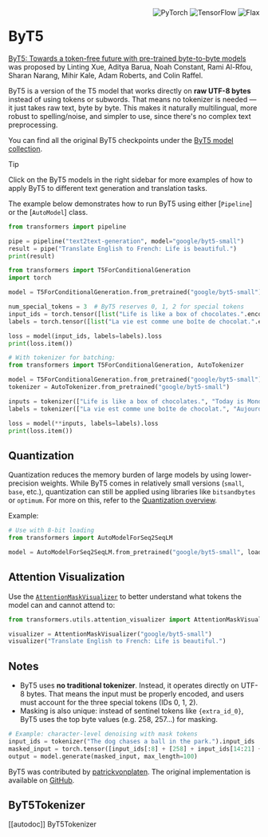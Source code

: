<!--Copyright 2021 The HuggingFace Team. All rights reserved.

Licensed under the Apache License, Version 2.0 (the "License"); you may not use this file except in compliance with
the License. You may obtain a copy of the License at

http://www.apache.org/licenses/LICENSE-2.0

Unless required by applicable law or agreed to in writing, software distributed under the License is distributed on
an "AS IS" BASIS, WITHOUT WARRANTIES OR CONDITIONS OF ANY KIND, either express or implied. See the License for the
specific language governing permissions and limitations under the License.

⚠️ Note that this file is in Markdown but contain specific syntax for our doc-builder (similar to MDX) that may not be
rendered properly in your Markdown viewer.

-->
<div style="float: right;">
  <div class="flex flex-wrap space-x-1">
    <img alt="PyTorch" src="https://img.shields.io/badge/PyTorch-DE3412?style=flat&logo=pytorch&logoColor=white">
    <img alt="TensorFlow" src="https://img.shields.io/badge/TensorFlow-FF6F00?style=flat&logo=tensorflow&logoColor=white">
    <img alt="Flax" src="https://img.shields.io/badge/Flax-29a79b.svg?style=flat&logo=flax&logoColor=white">
  </div>
</div>

# ByT5

[ByT5: Towards a token-free future with pre-trained byte-to-byte models](https://arxiv.org/abs/2105.13626) was proposed by Linting Xue, Aditya Barua, Noah Constant, Rami Al-Rfou, Sharan Narang, Mihir Kale, Adam Roberts, and Colin Raffel.

ByT5 is a version of the T5 model that works directly on **raw UTF-8 bytes** instead of using tokens or subwords. That means no tokenizer is needed — it just takes raw text, byte by byte. This makes it naturally multilingual, more robust to spelling/noise, and simpler to use, since there's no complex text preprocessing.

You can find all the original ByT5 checkpoints under the [ByT5 model collection](https://huggingface.co/google).

> [!TIP]
> Click on the ByT5 models in the right sidebar for more examples of how to apply ByT5 to different text generation and translation tasks.

The example below demonstrates how to run ByT5 using either [`Pipeline`] or the [`AutoModel`] class.

<hfoptions id="usage">
<hfoption id="Pipeline">

```python
from transformers import pipeline

pipe = pipeline("text2text-generation", model="google/byt5-small")
result = pipe("Translate English to French: Life is beautiful.")
print(result)
```

</hfoption>
<hfoption id="AutoModel">

```python
from transformers import T5ForConditionalGeneration
import torch

model = T5ForConditionalGeneration.from_pretrained("google/byt5-small")

num_special_tokens = 3  # ByT5 reserves 0, 1, 2 for special tokens
input_ids = torch.tensor([list("Life is like a box of chocolates.".encode("utf-8"))]) + num_special_tokens
labels = torch.tensor([list("La vie est comme une boîte de chocolat.".encode("utf-8"))]) + num_special_tokens

loss = model(input_ids, labels=labels).loss
print(loss.item())
```

```python
# With tokenizer for batching:
from transformers import T5ForConditionalGeneration, AutoTokenizer

model = T5ForConditionalGeneration.from_pretrained("google/byt5-small")
tokenizer = AutoTokenizer.from_pretrained("google/byt5-small")

inputs = tokenizer(["Life is like a box of chocolates.", "Today is Monday."], padding="longest", return_tensors="pt")
labels = tokenizer(["La vie est comme une boîte de chocolat.", "Aujourd'hui c'est lundi."], padding="longest", return_tensors="pt").input_ids

loss = model(**inputs, labels=labels).loss
print(loss.item())
```

</hfoption>
</hfoptions>

## Quantization

Quantization reduces the memory burden of large models by using lower-precision weights. While ByT5 comes in relatively small versions (`small`, `base`, etc.), quantization can still be applied using libraries like `bitsandbytes` or `optimum`. For more on this, refer to the [Quantization overview](../quantization/overview).

Example:
```python
# Use with 8-bit loading
from transformers import AutoModelForSeq2SeqLM

model = AutoModelForSeq2SeqLM.from_pretrained("google/byt5-small", load_in_8bit=True, device_map="auto")
```

## Attention Visualization

Use the [`AttentionMaskVisualizer`](https://github.com/huggingface/transformers/blob/main/src/transformers/utils/attention_visualizer.py) to better understand what tokens the model can and cannot attend to:

```python
from transformers.utils.attention_visualizer import AttentionMaskVisualizer

visualizer = AttentionMaskVisualizer("google/byt5-small")
visualizer("Translate English to French: Life is beautiful.")
```

## Notes

- ByT5 uses **no traditional tokenizer**. Instead, it operates directly on UTF-8 bytes. That means the input must be properly encoded, and users must account for the three special tokens (IDs 0, 1, 2).
- Masking is also unique: instead of sentinel tokens like `{extra_id_0}`, ByT5 uses the top byte values (e.g. 258, 257...) for masking.

```python
# Example: character-level denoising with mask tokens
input_ids = tokenizer("The dog chases a ball in the park.").input_ids
masked_input = torch.tensor([input_ids[:8] + [258] + input_ids[14:21] + [257] + input_ids[28:]])
output = model.generate(masked_input, max_length=100)
```

ByT5 was contributed by [patrickvonplaten](https://huggingface.co/patrickvonplaten). The original implementation is available on [GitHub](https://github.com/google-research/byt5).

## ByT5Tokenizer

[[autodoc]] ByT5Tokenizer